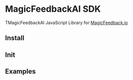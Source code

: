 # MagicFeedbackAI SDK

TMagicFeedbackAI JavaScript Library for [MagicFeedback.io](https://magicfeedback.io/)

## Install

## Init

## Examples
